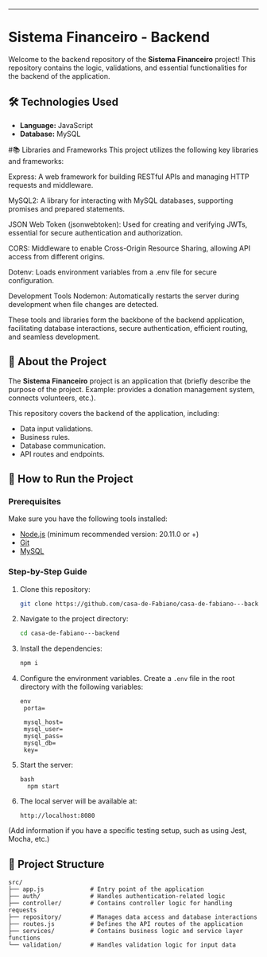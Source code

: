 
---

# Sistema Financeiro - Backend

Welcome to the backend repository of the **Sistema Financeiro** project! This repository contains the logic, validations, and essential functionalities for the backend of the application.

## 🛠️ Technologies Used

- **Language:** JavaScript
- **Database:** MySQL

#📚 Libraries and Frameworks
This project utilizes the following key libraries and frameworks:

Express: A web framework for building RESTful APIs and managing HTTP requests and middleware.

MySQL2: A library for interacting with MySQL databases, supporting promises and prepared statements.

JSON Web Token (jsonwebtoken): Used for creating and verifying JWTs, essential for secure authentication and authorization.

CORS: Middleware to enable Cross-Origin Resource Sharing, allowing API access from different origins.

Dotenv: Loads environment variables from a .env file for secure configuration.

Development Tools
Nodemon: Automatically restarts the server during development when file changes are detected.

These tools and libraries form the backbone of the backend application, facilitating database interactions, secure authentication, efficient routing, and seamless development.


## 📖 About the Project

The **Sistema Financeiro** project is an application that (briefly describe the purpose of the project. Example: provides a donation management system, connects volunteers, etc.).

This repository covers the backend of the application, including:

- Data input validations.
- Business rules.
- Database communication.
- API routes and endpoints.

## 🚀 How to Run the Project

### Prerequisites

Make sure you have the following tools installed:

- [Node.js](https://nodejs.org/) (minimum recommended version: 20.11.0 or +)
- [Git](https://git-scm.com/)
- [MySQL](https://dev.mysql.com/downloads/workbench/)

### Step-by-Step Guide

1. Clone this repository:

   ```bash
   git clone https://github.com/casa-de-Fabiano/casa-de-fabiano---backend.git
   ```

2. Navigate to the project directory:

   ```bash
   cd casa-de-fabiano---backend
   ```

3. Install the dependencies:

   ```bash
   npm i
   ```

4. Configure the environment variables. Create a `.env` file in the root directory with the following variables:

   ```
   env
    porta=

    mysql_host=
    mysql_user=
    mysql_pass=
    mysql_db=
    key=
   ```

5. Start the server:

   ```
   bash
     npm start
   ```

6. The local server will be available at:

   ```
   http://localhost:8080
   ```



(Add information if you have a specific testing setup, such as using Jest, Mocha, etc.)

## 📂 Project Structure

```plaintext
src/
├── app.js             # Entry point of the application
├── auth/              # Handles authentication-related logic
├── controller/        # Contains controller logic for handling requests
├── repository/        # Manages data access and database interactions
├── routes.js          # Defines the API routes of the application
├── services/          # Contains business logic and service layer functions
└── validation/        # Handles validation logic for input data
```




